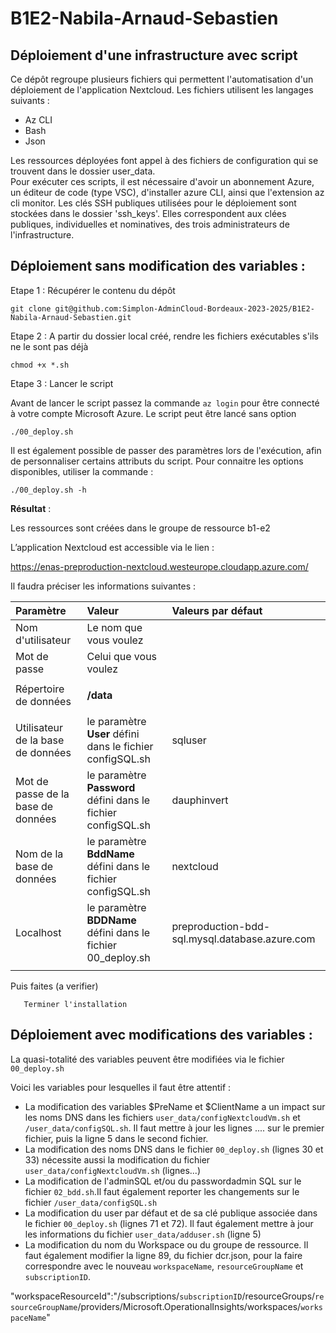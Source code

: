 # B1E2-Nabila-Arnaud-Sebastien

## Déploiement d'une infrastructure avec script

>
Ce dépôt regroupe plusieurs fichiers qui permettent l'automatisation d'un déploiement de l'application Nextcloud.
Les fichiers utilisent les langages suivants :
-	Az CLI
-	Bash 
-	Json 
>
Les ressources déployées font appel à des fichiers de configuration qui se trouvent dans le dossier user_data. \
Pour exécuter ces scripts, il est nécessaire d'avoir un abonnement Azure, un éditeur de code (type VSC), d'installer azure CLI, ainsi que l'extension az cli monitor.
Les clés SSH publiques utilisées pour le déploiement sont stockées dans le dossier 'ssh_keys'. Elles correspondent aux clées publiques, individuelles et nominatives, des trois administrateurs de l'infrastructure.

## Déploiement sans modification des variables :
>
Etape 1 : Récupérer le contenu du dépôt
>
`git clone git@github.com:Simplon-AdminCloud-Bordeaux-2023-2025/B1E2-Nabila-Arnaud-Sebastien.git`
>
Etape 2 : A partir du dossier local créé, rendre les fichiers exécutables s'ils ne le sont pas déjà
>
`chmod +x *.sh`
>
Etape 3 : Lancer le script

Avant de lancer le script passez la commande `az login` pour être connecté à votre compte Microsoft Azure.
Le script peut être lancé sans option
>
`./00_deploy.sh`
>
Il est également possible de passer des paramètres lors de l'exécution, afin de personnaliser certains attributs du script. Pour connaitre les options disponibles, utiliser la commande :
>
`./00_deploy.sh -h`

**Résultat** :

Les ressources sont créées dans le groupe de ressource b1-e2

L’application Nextcloud est accessible via le lien : 

https://enas-preproduction-nextcloud.westeurope.cloudapp.azure.com/



Il faudra préciser les informations suivantes :



| Paramètre | Valeur | Valeurs par défaut |
| :--- | :--- | :--- |
| Nom d'utilisateur | Le nom que vous voulez | |
| Mot de passe | Celui que vous voulez | |
| | | |
| Répertoire de données | **/data** | |
| | |
| Utilisateur de la base de données | le paramètre **User** défini dans le fichier configSQL.sh | sqluser |
| Mot de passe de la base de données | le paramètre **Password** défini dans le fichier configSQL.sh | dauphinvert |
| Nom de la base de données | le paramètre **BddName** défini dans le fichier configSQL.sh | nextcloud |
| Localhost | le paramètre **BDDName** défini dans le fichier 00_deploy.sh | preproduction-bdd-sql.mysql.database.azure.com |
| | | |

Puis faites (a verifier)


	   Terminer l'installation


## Déploiement avec modifications des variables :

La quasi-totalité des variables peuvent être modifiées via le fichier `00_deploy.sh
`

Voici les variables pour lesquelles il faut être attentif :

- La modification des variables $PreName et $ClientName a un impact sur les noms DNS dans les fichiers `user_data/configNextcloudVm.sh` et `/user_data/configSQL.sh`. Il faut mettre à jour les lignes .... sur le premier fichier, puis la ligne 5 dans le second fichier.
- La modification des noms DNS dans le fichier `00_deploy.sh` (lignes 30 et 33) nécessite aussi la modification du fichier `user_data/configNextcloudVm.sh` (lignes...)
- La modification de l'adminSQL et/ou du passwordadmin SQL sur le fichier `02_bdd.sh`.Il faut également reporter les changements sur le fichier `/user_data/configSQL.sh`
- La modification du user par défaut et de sa clé publique associée dans le fichier `00_deploy.sh` (lignes 71 et 72). Il faut également mettre à jour les informations du fichier `user_data/adduser.sh` (ligne 5)
- La modification du nom du Workspace ou du groupe de ressource. Il faut également modifier la ligne 89, du fichier dcr.json, pour la faire correspondre avec le nouveau `workspaceName`, `resourceGroupName` et `subscriptionID`.

"workspaceResourceId":"/subscriptions/`subscriptionID`/resourceGroups/`resourceGroupName`/providers/Microsoft.OperationalInsights/workspaces/`workspaceName`" 